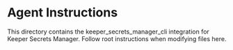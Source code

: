# Agent Instructions

This directory contains the keeper_secrets_manager_cli integration for Keeper Secrets Manager. Follow root instructions when modifying files here.
